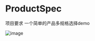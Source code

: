 # ProductSpec
项目要求  一个简单的产品多规格选择demo

![image](https://github.com/mallSeven/ProductSpec/blob/master/gif/2018-02-27%2013_24_41.gif?raw=true)
